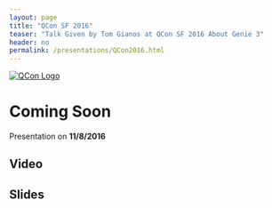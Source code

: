 ```yaml
---
layout: page
title: "QCon SF 2016"
teaser: "Talk Given by Tom Gianos at QCon SF 2016 About Genie 3"
header: no
permalink: /presentations/QCon2016.html
---
```


[![QCon Logo](https://qconsf.com/sites/all/themes/qconbs/images/logo.png)](https://qconsf.com/)

# Coming Soon

Presentation on **11/8/2016**

## Video

## Slides
